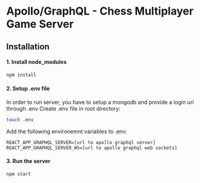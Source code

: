 # Apollo/GraphQL - Chess Multiplayer Game Server

## Installation

#### 1. Install node_modules

```sh
npm install
```

#### 2. Setup .env file

In order to run server, you have to setup a mongodb and provide a login url through .env
Create .env file in root directory:

```sh
touch .env
```

Add the following environemnt variables to .env:

```
REACT_APP_GRAPHQL_SERVER=[url to apollo graphql server]
REACT_APP_GRAPHQL_SERVER_WS=[url to apollo graphql web sockets]
```

#### 3. Run the server

```sh
npm start
```
